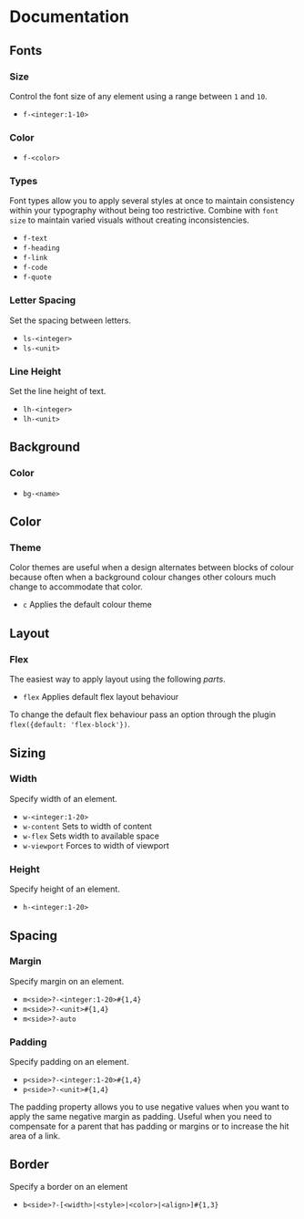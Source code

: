 # Documentation

## Fonts

### Size

Control the font size of any element using a range between `1` and `10`.

- `f-<integer:1-10>`
<!-- - `f-<unit>` -->

### Color

- `f-<color>`

### Types

Font types allow you to apply several styles at once to maintain consistency within your typography without being too restrictive. Combine with `font size` to maintain varied visuals without creating inconsistencies.

- `f-text`
- `f-heading`
- `f-link`
- `f-code`
- `f-quote`

<!-- ###### Example

```js
token: {
  font: {
    style: {
      heading: {
        fontFamily: 'Arial',
        lineHeight: "1.5",
        letterSpacing: "0.3em"
      }
    }
  }
}
``` -->

### Letter Spacing

Set the spacing between letters.

- `ls-<integer>`
- `ls-<unit>`

### Line Height

Set the line height of text.

- `lh-<integer>`
- `lh-<unit>`


## Background

### Color

- `bg-<name>`


## Color

### Theme

Color themes are useful when a design alternates between blocks of colour because often when a background colour changes other colours much change to accommodate that color.

- `c` Applies the default colour theme
<!-- - `c-reverse` Reverses the background and text colours of the default color theme -->
<!-- - `c-contrast` Applies a contrasting color theme based on the default color theme.
- `c-<name>` Create your own color themes -->


## Layout

### Flex

The easiest way to apply layout using the following _parts_.

- `flex` Applies default flex layout behaviour
<!-- - `flex-block` Makes all child elements behave like block elements and wraps them
- `flex-inline` Males all child elements behave like inline elements and wraps them
- `flex-column` Changes direction of layout
- `flex-wrap` -->

To change the default flex behaviour pass an option through the plugin `flex({default: 'flex-block'})`.

## Sizing

### Width

Specify width of an element.

- `w-<integer:1-20>`<!-- - `w-<unit>` -->
- `w-content` Sets to width of content
- `w-flex` Sets width to available space
- `w-viewport` Forces to width of viewport

### Height

Specify height of an element.

- `h-<integer:1-20>`
<!-- - `h-<unit>` -->


## Spacing

### Margin

Specify margin on an element.

- `m<side>?-<integer:1-20>#{1,4}`
- `m<side>?-<unit>#{1,4}`
- `m<side>?-auto` 

<!-- - `m[t|r|b|l|s|e]-<integer:1-20>`
- `m[t|r|b|l|s|e]-<unit>`


- `m[x|y|i|bl]-<integer:1-20>`
- `m[x|y|i|bl]-<unit>` -->


### Padding

Specify padding on an element.

- `p<side>?-<integer:1-20>#{1,4}`
- `p<side>?-<unit>#{1,4}`

The padding property allows you to use negative values when you want to apply the same negative margin as padding. Useful when you need to compensate for a parent that has padding or margins or to increase the hit area of a link.

<!-- To specify different sides use any of the following formats

- `p-[<length>|<percentage>|auto]{1,4}`
- `p[t|r|b|l]-[<length>|<percentage>|auto]`
- `p[bl|i]-[<length>|<percentage>|auto]{1,2}`

Use negative values to compensate for a parent that has padding or margins or to increase the hit area of a link.

- `-p-<integer:1-20>`
- `-p-<unit>` -->

## Border

Specify a border on an element

- `b<side>?-[<width>|<style>|<color>|<align>]#{1,3}`


<!-- To specify different sides use any of the following formats

- `p-[<length>|<percentage>|auto]{1,4}`
- `p[t|r|b|l]-[<length>|<percentage>|auto]`
- `p[bl|i]-[<length>|<percentage>|auto]{1,2}`

Use negative values to compensate for a parent that has padding or margins or to increase the hit area of a link.

- `-p-<integer:1-20>`
- `-p-<unit>` -->
 

<!-- ## Configure

```js
{
    color: {
        theme: {
            default: {
                text: '',
                heading: '',
                link: '',
                border: '',
                background: ''
            },
            contrast: {},
            reverse: {}
        }
    },
    font: {
        family: {
            arial: {}
        },
        style: {
            text: {
                'font family': '',
                'line height': '',
                'letter spacing': '',
                'font weight': ''
            },
            heading: {},
            link: {},
            code: {},
            quote: {}  
        }
    }
}
``` -->